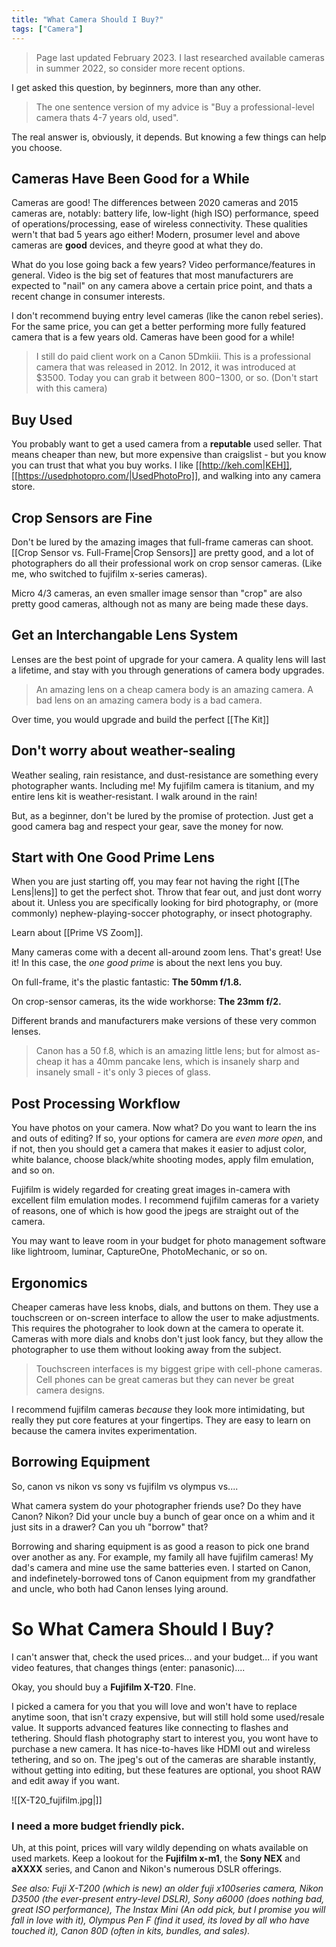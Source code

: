 ```yaml
---
title: "What Camera Should I Buy?"
tags: ["Camera"]
---
```


> Page last updated February 2023. I last researched available cameras in summer 2022, so consider more recent options.

I get asked this question, by beginners, more than any other.

> The one sentence version of my advice is "Buy a professional-level camera thats 4-7 years old, used".

The real answer is, obviously, it depends. But knowing a few things can help you choose.

## Cameras Have Been Good for a While
Cameras are good! The differences between 2020 cameras and 2015 cameras are, notably: battery life, low-light (high ISO) performance, speed of operations/processing, ease of wireless connectivity. These qualities wern't that bad 5 years ago either! Modern, prosumer level and above cameras are **good** devices, and theyre good at what they do.

What do you lose going back a few years? Video performance/features in general. Video is the big set of features that most manufacturers are expected to "nail" on any camera above a certain price point, and thats a recent change in consumer interests. 

I don't recommend buying entry level cameras (like the canon rebel series). For the same price, you can get a better performing more fully featured camera that is a few years old. Cameras have been good for a while!

> I still do paid client work on a Canon 5Dmkiii. This is a professional camera that was released in 2012. In 2012, it was introduced at $3500. Today you can grab it between $800-$1300, or so. (Don't start with this camera)

## Buy Used
You probably want to get a used camera from a **reputable** used seller. That means cheaper than new, but more expensive than craigslist - but you know you can trust that what you buy works. I like [[http://keh.com|KEH]], [[https://usedphotopro.com/|UsedPhotoPro]], and walking into any camera store.

## Crop Sensors are Fine
Don't be lured by the amazing images that full-frame cameras can shoot. [[Crop Sensor vs. Full-Frame|Crop Sensors]] are pretty good, and a lot of photographers do all their professional work on crop sensor cameras. (Like me, who switched to fujifilm x-series cameras).

Micro 4/3 cameras, an even smaller image sensor than "crop" are also pretty good cameras, although not as many are being made these days.

## Get an Interchangable Lens System
Lenses are the best point of upgrade for your camera. A quality lens will last a lifetime, and stay with you through generations of camera body upgrades. 

> An amazing lens on a cheap camera body is an amazing camera. A bad lens on an amazing camera body is a bad camera.

Over time, you would upgrade and build the perfect [[The Kit]]

## Don't worry about weather-sealing
Weather sealing, rain resistance, and dust-resistance are something every photographer wants. Including me! My fujifilm camera is titanium, and my entire lens kit is weather-resistant. I walk around in the rain!

But, as a beginner, don't be lured by the promise of protection. Just get a good camera bag and respect your gear, save the money for now.

## Start with One Good Prime Lens
When you are just starting off, you may fear not having the right [[The Lens|lens]] to get the perfect shot. Throw that fear out, and just dont worry about it. Unless you are specifically looking for bird photography, or (more commonly) nephew-playing-soccer photography, or insect photography. 

Learn about [[Prime VS Zoom]].

Many cameras come with a decent all-around zoom lens. That's great! Use it! In this case, the *one good prime* is about the next lens you buy. 

On full-frame, it's the plastic fantastic: **The 50mm f/1.8.**

On crop-sensor cameras, its the wide workhorse: **The 23mm f/2.**

Different brands and manufacturers make versions of these very common lenses.

> Canon has a 50 f.8, which is an amazing little lens; but for almost as-cheap it has a 40mm pancake lens, which is insanely sharp and insanely small - it's only 3 pieces of glass.


## Post Processing Workflow
You have photos on your camera. Now what? Do you want to learn the ins and outs of editing? If so, your options for camera are *even more open*, and if not, then you should get a camera that makes it easier to adjust color, white balance, choose black/white shooting modes, apply film emulation, and so on. 

Fujifilm is widely regarded for creating great images in-camera with excellent film emulation modes. I recommend fujifilm cameras for a variety of reasons, one of which is how good the jpegs are straight out of the camera. 

You may want to leave room in your budget for photo management software like lightroom, luminar, CaptureOne, PhotoMechanic, or so on.

## Ergonomics
Cheaper cameras have less knobs, dials, and buttons on them. They use a touchscreen or on-screen interface to allow the user to make adjustments. This requires the photograher to look down at the camera to operate it. Cameras with more dials and knobs don't just look fancy, but they allow the photographer to use them without looking away from the subject.

> Touchscreen interfaces is my biggest gripe with cell-phone cameras. Cell phones can be great cameras but they can never be great camera designs.

I recommend fujifilm cameras *because* they look more intimidating, but really they put core features at your fingertips. They are easy to learn on because the camera invites experimentation.

## Borrowing Equipment
So, canon vs nikon vs sony vs fujifilm vs olympus vs....

What camera system do your photographer friends use? Do they have Canon? Nikon? Did your uncle buy a bunch of gear once on a whim and it just sits in a drawer? Can you uh "borrow" that?

Borrowing and sharing equipment is as good a reason to pick one brand over another as any. For example, my family all have fujifilm cameras! My dad's camera and mine use the same batteries even. I started on Canon, and indefinetely-borrowed tons of Canon equipment from my grandfather and uncle, who both had Canon lenses lying around. 

# So What Camera Should I Buy?
I can't answer that, check the used prices... and your budget... if you want video features, that changes things (enter: panasonic)....

Okay, you should buy a **Fujifilm X-T20**. FIne.

I picked a camera for you that you will love and won't have to replace anytime soon, that isn't crazy expensive, but will still hold some used/resale value. It supports advanced features like connecting to flashes and tethering. Should flash photography start to interest you, you wont have to purchase a new camera. It has nice-to-haves like HDMI out and wireless tethering, and so on. The jpeg's out of the cameras are sharable instantly, without getting into editing, but these features are optional, you shoot RAW and edit away if you want. 

![[X-T20_fujifilm.jpg|]]

### I need a more budget friendly pick.
Uh, at this point, prices will vary wildly depending on whats available on used markets. Keep a lookout for the **Fujifilm x-m1**, the **Sony NEX** and **aXXXX** series, and Canon and Nikon's numerous DSLR offerings.

*See also: Fuji X-T200 (which is new) an older fuji x100series camera, Nikon D3500 (the ever-present entry-level DSLR), Sony a6000 (does nothing bad, great ISO performance), The Instax Mini (An odd pick, but I promise you will fall in love with it), Olympus Pen F (find it used, its loved by all who have touched it), Canon 80D (often in kits, bundles, and sales).*